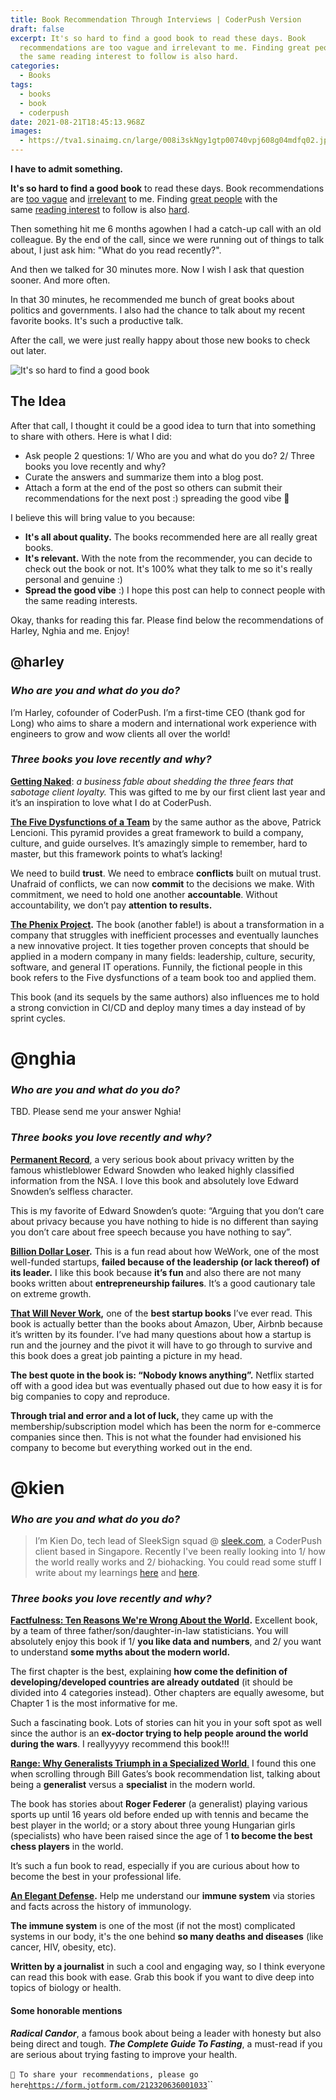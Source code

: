 ```yaml
---
title: Book Recommendation Through Interviews | CoderPush Version
draft: false
excerpt: It's so hard to find a good book to read these days. Book
  recommendations are too vague and irrelevant to me. Finding great people with
  the same reading interest to follow is also hard.
categories:
  - Books
tags:
  - books
  - book
  - coderpush
date: 2021-08-21T18:45:13.968Z
images:
  - https://tva1.sinaimg.cn/large/008i3skNgy1gtp00740vpj608g04mdfq02.jpg
---
```

**I have to admit something.**

**It's so hard to find a good book** to read these days. Book recommendations are [too vague](https://bookauthority.org/books/best-technology-books) and [irrelevant](https://enterprisersproject.com/article/2021/1/10-technology-books-must-read-2021) to me. Finding [great people](https://blog.pragmaticengineer.com/my-reading-list/) with the same [reading interest](https://lethain.com/tags/book/) to follow is also [hard](https://www.gatesnotes.com/Books).

Then something hit me 6 months agowhen I had a catch-up call with an old colleague. By the end of the call, since we were running out of things to talk about, I just ask him: "What do you read recently?".

And then we talked for 30 minutes more. Now I wish I ask that question sooner. And more often.

In that 30 minutes, he recommended me bunch of great books about politics and governments. I also had the chance to talk about my recent favorite books. It's such a productive talk.

After the call, we were just really happy about those new books to check out later.

![It's so hard to find a good book](https://tva1.sinaimg.cn/large/008i3skNgy1gtp00740vpj608g04mdfq02.jpg "It's so hard to find a good book")

## The Idea

After that call, I thought it could be a good idea to turn that into something to share with others. Here is what I did:

* Ask people 2 questions: 1/ Who are you and what do you do? 2/ Three books you love recently and why?
* Curate the answers and summarize them into a blog post.
* Attach a form at the end of the post so others can submit their recommendations for the next post :) spreading the good vibe 🤘

I believe this will bring value to you because:

* **It's all about quality.** The books recommended here are all really great books.
* **It's relevant.** With the note from the recommender, you can decide to check out the book or not. It's 100% what they talk to me so it's really personal and genuine :)
* **Spread the good vibe** :) I hope this post can help to connect people with the same reading interests.

Okay, thanks for reading this far. Please find below the recommendations of Harley, Nghia and me. Enjoy!

## **@harley**

### ***Who are you and what do you do?***

I’m Harley, cofounder of CoderPush. I’m a first-time CEO (thank god for Long) who aims to share a modern and international work experience with engineers to grow and wow clients all over the world!

### ***Three books you love recently and why?***

**[Getting Naked](https://www.amazon.com/Getting-Naked-Business-Shedding-Sabotage/dp/0787976393)**: *a business fable about shedding the three fears that sabotage client loyalty.* This was gifted to me by our first client last year and it’s an inspiration to love what I do at CoderPush.

**[The Five Dysfunctions of a Team](https://www.amazon.com/Five-Dysfunctions-Team-Leadership-Fable/dp/0787960756)** by the same author as the above, Patrick Lencioni. This pyramid provides a great framework to build a company, culture, and guide ourselves. It’s amazingly simple to remember, hard to master, but this framework points to what’s lacking!

We need to build **trust**. We need to embrace **conflicts** built on mutual trust. Unafraid of conflicts, we can now **commit** to the decisions we make. With commitment, we need to hold one another **accountable**. Without accountability, we don’t pay **attention to results.**

**[The Phenix Project](https://www.amazon.com/Phoenix-Project-DevOps-Helping-Business/dp/0988262592).** The book (another fable!) is about a transformation in a company that struggles with inefficient processes and eventually launches a new innovative project. It ties together proven concepts that should be applied in a modern company in many fields: leadership, culture, security, software, and general IT operations. Funnily, the fictional people in this book refers to the Five dysfunctions of a team book too and applied them.

This book (and its sequels by the same authors) also influences me to hold a strong conviction in CI/CD and deploy many times a day instead of by sprint cycles.

# **@nghia**

### ***Who are you and what do you do?***

TBD. Please send me your answer Nghia!

### ***Three books you love recently and why?***

**[Permanent Record](https://www.amazon.com/Permanent-Record-Edward-Snowden/dp/1250237238)**, a very serious book about privacy written by the famous whistleblower Edward Snowden who leaked highly classified information from the NSA. I love this book and absolutely love Edward Snowden’s selfless character.

This is my favorite of Edward Snowden’s quote: “Arguing that you don’t care about privacy because you have nothing to hide is no different than saying you don’t care about free speech because you have nothing to say”.

**[Billion Dollar Loser](https://www.amazon.com/Billion-Dollar-Loser-Spectacular-Neumann/dp/0316461369).** This is a fun read about how WeWork, one of the most well-funded startups, **failed because of the leadership (or lack thereof) of its leader.** I like this book because **it’s fun** and also there are not many books written about **entrepreneurship failures**. It’s a good cautionary tale on extreme growth.

**[That Will Never Work](https://www.amazon.com/That-Will-Never-Work-Netflix/dp/0316530204),** one of the **best startup books** I’ve ever read. This book is actually better than the books about Amazon, Uber, Airbnb because it’s written by its founder. I’ve had many questions about how a startup is run and the journey and the pivot it will have to go through to survive and this book does a great job painting a picture in my head.

**The best quote in the book is: “Nobody knows anything”.** Netflix started off with a good idea but was eventually phased out due to how easy it is for big companies to copy and reproduce.

**Through trial and error and a lot of luck,** they came up with the membership/subscription model which has been the norm for e-commerce companies since then. This is not what the founder had envisioned his company to become but everything worked out in the end.

# **@kien**

### ***Who are you and what do you do?***

> I’m Kien Do, tech lead of SleekSign squad @ [sleek.com](http://sleek.com/), a CoderPush client based in Singapore. Recently I've been really looking into 1/ how the world really works and 2/ biohacking. You could read some stuff I write about my learnings [here](http://thelifelonglearner.blog/) and [here](https://code.thelifelonglearner.blog/).

### ***Three books you love recently and why?***

**[Factfulness: Ten Reasons We're Wrong About the World](https://www.amazon.com/Factfulness-Reasons-World-Things-Better/dp/1250107814).** Excellent book, by a team of three father/son/daughter-in-law statisticians. You will absolutely enjoy this book if 1/ **you like data and numbers**, and 2/ you want to understand **some myths about the modern world.**

The first chapter is the best, explaining **how come the definition of developing/developed countries are already outdated** (it should be divided into 4 categories instead). Other chapters are equally awesome, but Chapter 1 is the most informative for me.

Such a fascinating book. Lots of stories can hit you in your soft spot as well since the author is an **ex-doctor trying to help people around the world during the wars**. I reallyyyyy recommend this book!!!

[**Range: Why Generalists Triumph in a Specialized World**.](https://www.amazon.com/Range-Generalists-Triumph-Specialized-World/dp/0735214484) I found this one when scrolling through Bill Gates’s book recommendation list, talking about being a **generalist** versus a **specialist** in the modern world.

The book has stories about **Roger Federer** (a generalist) playing various sports up until 16 years old before ended up with tennis and became the best player in the world; or a story about three young Hungarian girls (specialists) who have been raised since the age of 1 **to become the best chess players** in the world.

It’s such a fun book to read, especially if you are curious about how to become the best in your professional life.

**[An Elegant Defense](https://www.amazon.com/Elegant-Defense-Extraordinary-Science-Immune-ebook/dp/B07C66KJC1).** Help me understand our **immune system** via stories and facts across the history of immunology.

**The immune system** is one of the most (if not the most) complicated systems in our body, it's the one behind **so many deaths and diseases** (like cancer, HIV, obesity, etc).

**Written by a journalist** in such a cool and engaging way, so I think everyone can read this book with ease. Grab this book if you want to dive deep into topics of biology or health.

#### **Some honorable mentions**

***Radical Candor***, a famous book about being a leader with honesty but also being direct and tough. ***The Complete Guide To Fasting***, a must-read if you are serious about trying fasting to improve your health.\
\
`📍 To share your recommendations, please go here`[`https://form.jotform.com/212320636001033`](https://form.jotform.com/212320636001033)``
